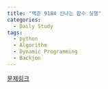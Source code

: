 ```yaml
---
title: "백준 9184 신나는 함수 실행"
categories:
  - Daily Study
tags:
  - python
  - Algorithm
  - Dynamic Programming
  - Backjon
---
```



[문제링크](https://www.acmicpc.net/problem/9184)


<script src="https://gist.github.com/ccf60fca2c1e556fcfbf6c9e81115c45.js"></script>